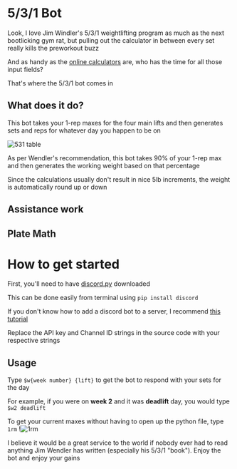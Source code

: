 # 5/3/1 Bot
Look, I love Jim Windler's 5/3/1 weightlifting program as much as the next bootlicking gym rat, but pulling out the calculator in between every set really kills the preworkout buzz

And as handy as the [online calculators](https://blackironbeast.com/5/3/1/calculator) are, who has the time for all those input fields? 

That's where the 5/3/1 bot comes in 

## What does it do?
This bot takes your 1-rep maxes for the four main lifts and then generates sets and reps for whatever day you happen to be on

![531 table](https://i.imgur.com/ZybK3BJ.png)

As per Wendler's recommendation, this bot takes 90% of your 1-rep max and then generates the working weight based on that percentage

Since the calculations usually don't result in nice 5lb increments, the weight is automatically round up or down

## Assistance work 

## Plate Math 

# How to get started 
First, you'll need to have [discord.py](https://discordpy.readthedocs.io/en/latest/index.html) downloaded

This can be done easily from terminal using `pip install discord`

If you don't know how to add a discord bot to a server, I recommend [this tutorial](https://www.freecodecamp.org/news/create-a-discord-bot-with-python/)

Replace the API key and Channel ID strings in the source code with your respective strings
## Usage
Type `$w{week number} {lift}` to get the bot to respond with your sets for the day

For example, if you were on **week 2** and it was **deadlift** day, you would type `$w2 deadlift`

To get your current maxes without having to open up the python file, type `1rm` 
!![1rm](https://i.imgur.com/msBwILP.png)

I believe it would be a great service to the world if nobody ever had to read anything Jim Wendler has written (especially his 5/3/1 "book"). Enjoy the bot and enjoy your gains
